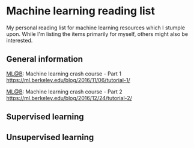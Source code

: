 # Machine learning reading list
My personal reading list for machine learning resources which I stumple upon. While I'm listing the items primarily for myself, others might also be interested.

## General information

[ML@B](https://ml.berkeley.edu/blog/): Machine learning crash course - Part 1
https://ml.berkeley.edu/blog/2016/11/06/tutorial-1/

[ML@B](https://ml.berkeley.edu/blog/): Machine learning crash course - Part 2
https://ml.berkeley.edu/blog/2016/12/24/tutorial-2/


## Supervised learning

## Unsupervised learning






